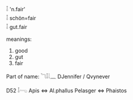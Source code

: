 𓄤 'n.fair'  
𓄤 schön=fair  
𓄤 gut.fair  

meanings:  

1. good  
2. gut  
3. fair  

Part of name: 𓆓𓄤𓇋𓈖 DJennifer / Qvynever

D52 𓄤𓂸 Apis ⇔ Al.phallus Pelasger ⇔ Phaistos  